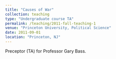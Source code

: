 ```yaml
---
title: "Causes of War"
collection: teaching
type: "Undergraduate course TA"
permalink: /teaching/2011-fall-teaching-1
venue: "Princeton University, Political Science"
date: 2011-09-01
location: "Princeton, NJ"
---
```


Preceptor (TA) for Professor Gary Bass.